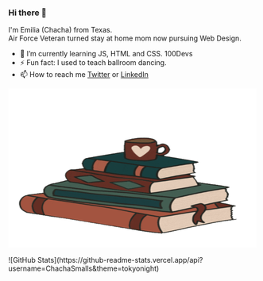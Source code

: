 ### Hi there 👋 

I'm Emilia (Chacha) from Texas.<br>
Air Force Veteran turned stay at home mom now pursuing Web Design.
<ul>
  <li>🌱 I’m currently learning JS, HTML and CSS. 100Devs</li>
  <li>⚡ Fun fact: I used to teach ballroom dancing.</li>
  <li>📫 How to reach me <a href="https://twitter.com/ChachaSmalls22">Twitter</a> or <a href="https://www.linkedin.com/in/emilia-menchaca-6a6902232/">LinkedIn</a></li>
</ul>
<p><img align="centered" src="https://github.com/ChachaSmalls/ChachaSmalls/blob/main/giphy.gif" width="500" height="320" /></p>
![GitHub Stats](https://github-readme-stats.vercel.app/api?username=ChachaSmalls&theme=tokyonight)




